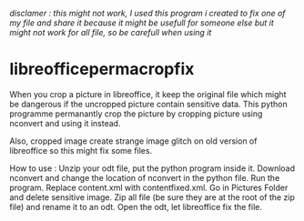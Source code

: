 *disclamer : this might not work, I used this program i created to fix one of my file and share it because it might be usefull for someone else but it might not work for all file, so be carefull when using it*

# libreofficepermacropfix

When you crop a picture in libreoffice, it keep the original file which might be dangerous if the uncropped picture contain sensitive data.
This python programme permanantly crop the picture by cropping picture using nconvert and using it instead.

Also, cropped image create strange image glitch on old version of libreoffice so this might fix some files.


How to use :
Unzip your odt file, put the python program inside it. Download nconvert and change the location of nconvert in the python file. Run the program. Replace content.xml with contentfixed.xml. Go in Pictures Folder and delete sensitive image. Zip all file (be sure they are at the root of the zip file) and rename it to an odt. Open the odt, let libreoffice fix the file.
